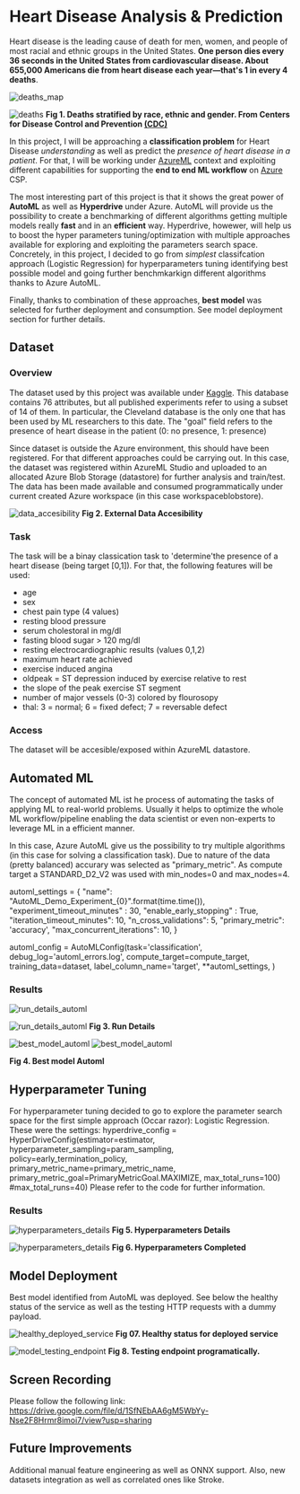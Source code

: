 
# Heart Disease Analysis & Prediction

Heart disease is the leading cause of death for men, women, and people of most racial and ethnic groups in the United States. **One person dies every 36 seconds in the United States from cardiovascular disease. About 655,000 Americans die from heart disease each year—that's 1 in every 4 deaths**. 


![deaths_map](/starter_file/images/fs_heart_disease.png)

![deaths](/starter_file/images/percentages_deaths_stratified_by_ethnic_gender.png)
**Fig 1. Deaths stratified by race, ethnic and gender. From Centers for Disease Control and Prevention [(CDC)](https://www.cdc.gov/)**

In this project, I will be approaching a **classification problem** for Heart Disease *understanding* as well as predict the *presence of heart disease in a patient*. For that, I will be working under [AzureML](https://azure.microsoft.com/en-us/services/machine-learning/) context and exploiting different capabilities for supporting the **end to end ML workflow** on [Azure](https://azure.microsoft.com/en-us/) CSP. 

The most interesting part of this project is that it shows the great power of **AutoML** as well as **Hyperdrive** under Azure. AutoML will provide us the possibility to create a benchmarking of different algorithms getting multiple models really **fast** and in an **efficient** way. Hyperdrive, howewer, will help us to boost the hyper parameters tuning/optimization with multiple approaches available for exploring and exploiting the parameters search space. Concretely, in this project, I decided to go from *simplest* classifcation approach (Logistic Regression) for hyperparameters tuning identifying best possible model and going further benchmkarkign different algorithms thanks to Azure AutoML. 

Finally, thanks to combination of these approaches, **best model** was selected for further deployment and consumption. See model deployment section for further details.

## Dataset

### Overview

The dataset used by this project was available under [Kaggle](https://www.kaggle.com/ronitf/heart-disease-uci). This database contains 76 attributes, but all published experiments refer to using a subset of 14 of them. In particular, the Cleveland database is the only one that has been used by ML researchers to this date. The "goal" field refers to the presence of heart disease in the patient (0: no presence, 1: presence)

Since dataset is outside the Azure environment, this should have been registered. For that different approaches could be carrying out. In this case, the dataset was registered within AzureML Studio and uploaded to an allocated Azure Blob Storage (datastore) for further analysis and train/test. The data has been made available and consumed programmatically under current created Azure workspace (in this case workspaceblobstore).

![data_accesibility](/starter_file/images/data_accesibility.png)
**Fig 2. External Data Accesibility**


### Task

The task will be a binay classication task to 'determine'the presence of a heart disease (being target [0,1]). For that, the following features will be used:
- age
- sex
- chest pain type (4 values)
- resting blood pressure
- serum cholestoral in mg/dl
- fasting blood sugar > 120 mg/dl
- resting electrocardiographic results (values 0,1,2)
- maximum heart rate achieved
- exercise induced angina
- oldpeak = ST depression induced by exercise relative to rest
- the slope of the peak exercise ST segment
- number of major vessels (0-3) colored by flourosopy
- thal: 3 = normal; 6 = fixed defect; 7 = reversable defect

### Access
The dataset will be accesible/exposed within AzureML datastore.

## Automated ML
The concept of automated ML ist he process of automating the tasks of applying ML to real-world problems. Usually it helps to optimize the whole ML workflow/pipeline enabling the data scientist or even non-experts to leverage ML in a efficient manner. 

In this case, Azure AutoML give us the possibility to try multiple algorithms (in this case for solving a classification task). Due to nature of the data (pretty balanced) accurary was selected as "primary_metric". As compute target a STANDARD_D2_V2 was used with min_nodes=0 and max_nodes=4.

automl_settings = {
    "name": "AutoML_Demo_Experiment_{0}".format(time.time()),
    "experiment_timeout_minutes" : 30,
    "enable_early_stopping" : True,
    "iteration_timeout_minutes": 10,
    "n_cross_validations": 5,
    "primary_metric": 'accuracy',
    "max_concurrent_iterations": 10,
}

automl_config = AutoMLConfig(task='classification',
                             debug_log='automl_errors.log',
                             compute_target=compute_target,
                             training_data=dataset,
                             label_column_name='target',
                             **automl_settings,
                             )


### Results



![run_details_automl](/starter_file/images/run_details_automl.png)

![run_details_automl](/starter_file/images/run_details_automl2.png)
**Fig 3. Run Details**


![best_model_automl](/starter_file/images/best_model_automl.png)
![best_model_automl](/starter_file/images/best_model_autml.png)

**Fig 4. Best model Automl**


## Hyperparameter Tuning
For hyperparameter tuning decided to go to explore the parameter search space for the first simple approach (Occar razor): Logistic Regression. 
These were the settings:
hyperdrive_config = HyperDriveConfig(estimator=estimator,
                                hyperparameter_sampling=param_sampling,
                                policy=early_termination_policy,
                                primary_metric_name=primary_metric_name,
                                primary_metric_goal=PrimaryMetricGoal.MAXIMIZE,
                                max_total_runs=100)
                                #max_total_runs=40)
Please refer to the code for further information.

### Results
![hyperparameters_details](/starter_file/images/hyperparameters_details.png)
**Fig 5. Hyperparameters Details**

![hyperparameters_details](/starter_file/images/hyper_completed.png)
**Fig 6. Hyperparameters Completed**

## Model Deployment

Best model identified from AutoML was deployed. See below the healthy status of the service as well as the testing HTTP requests with a dummy payload.



![healthy_deployed_service](/starter_file/images/healthy_deployed_service.png)
**Fig 07. Healthy status for deployed service**


![model_testing_endpoint](/starter_file/images/model_testing_endpoint.png)
**Fig 8. Testing endpoint programatically.**



## Screen Recording
Please follow the following link: https://drive.google.com/file/d/1SfNEbAA6gM5WbYy-Nse2F8Hrmr8imoi7/view?usp=sharing

## Future Improvements
Additional manual feature engineering as well as ONNX support. Also, new datasets integration as well as correlated ones like Stroke. 
